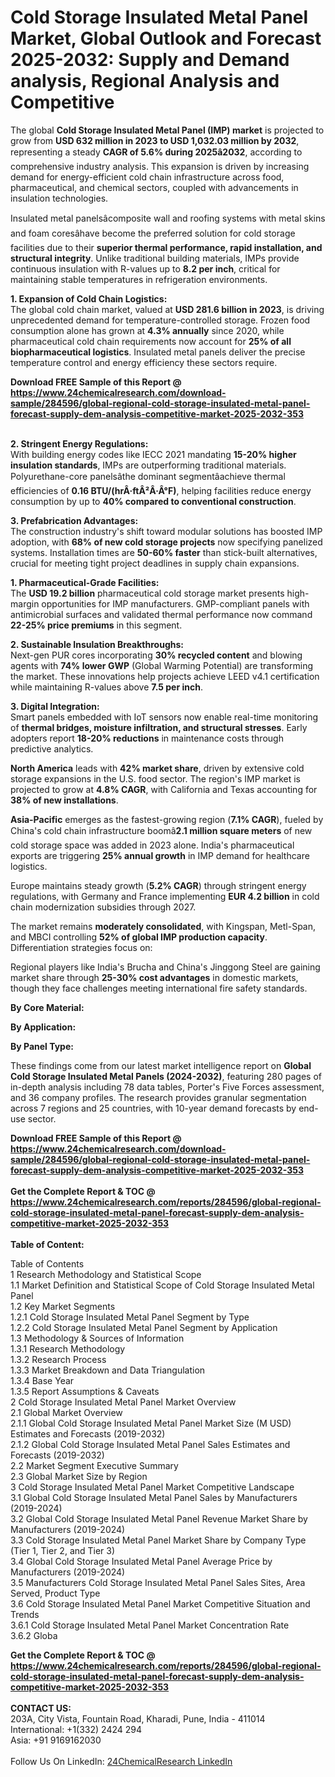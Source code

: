 <h1>Cold Storage Insulated Metal Panel Market, Global Outlook and Forecast 2025-2032: Supply and Demand analysis, Regional Analysis and Competitive</h1><p>The global <strong>Cold Storage Insulated Metal Panel (IMP) market</strong> is projected to grow from <strong>USD 632 million in 2023 to USD 1,032.03 million by 2032</strong>, representing a steady <strong>CAGR of 5.6% during 2025â2032</strong>, according to comprehensive industry analysis. This expansion is driven by increasing demand for energy-efficient cold chain infrastructure across food, pharmaceutical, and chemical sectors, coupled with advancements in insulation technologies.</p><p>Insulated metal panelsâcomposite wall and roofing systems with metal skins and foam coresâhave become the preferred solution for cold storage facilities due to their <strong>superior thermal performance, rapid installation, and structural integrity</strong>. Unlike traditional building materials, IMPs provide continuous insulation with R-values up to <strong>8.2 per inch</strong>, critical for maintaining stable temperatures in refrigeration environments.</p><p><strong>1. Expansion of Cold Chain Logistics:</strong><br>
The global cold chain market, valued at <strong>USD 281.6 billion in 2023</strong>, is driving unprecedented demand for temperature-controlled storage. Frozen food consumption alone has grown at <strong>4.3% annually</strong> since 2020, while pharmaceutical cold chain requirements now account for <strong>25% of all biopharmaceutical logistics</strong>. Insulated metal panels deliver the precise temperature control and energy efficiency these sectors require.</p><div><b>Download FREE Sample of this Report @ 
            <a href="https://www.24chemicalresearch.com/download-sample/284596/global-regional-cold-storage-insulated-metal-panel-forecast-supply-dem-analysis-competitive-market-2025-2032-353">
            https://www.24chemicalresearch.com/download-sample/284596/global-regional-cold-storage-insulated-metal-panel-forecast-supply-dem-analysis-competitive-market-2025-2032-353</a></b></div><br><p><strong>2. Stringent Energy Regulations:</strong><br>
With building energy codes like IECC 2021 mandating <strong>15-20% higher insulation standards</strong>, IMPs are outperforming traditional materials. Polyurethane-core panelsâthe dominant segmentâachieve thermal efficiencies of <strong>0.16 BTU/(hrÂ·ftÂ²Â·Â°F)</strong>, helping facilities reduce energy consumption by up to <strong>40% compared to conventional construction</strong>.</p><p><strong>3. Prefabrication Advantages:</strong><br>
The construction industry's shift toward modular solutions has boosted IMP adoption, with <strong>68% of new cold storage projects</strong> now specifying panelized systems. Installation times are <strong>50-60% faster</strong> than stick-built alternatives, crucial for meeting tight project deadlines in supply chain expansions.</p><p><strong>1. Pharmaceutical-Grade Facilities:</strong><br>
The <strong>USD 19.2 billion</strong> pharmaceutical cold storage market presents high-margin opportunities for IMP manufacturers. GMP-compliant panels with antimicrobial surfaces and validated thermal performance now command <strong>22-25% price premiums</strong> in this segment.</p><p><strong>2. Sustainable Insulation Breakthroughs:</strong><br>
Next-gen PUR cores incorporating <strong>30% recycled content</strong> and blowing agents with <strong>74% lower GWP</strong> (Global Warming Potential) are transforming the market. These innovations help projects achieve LEED v4.1 certification while maintaining R-values above <strong>7.5 per inch</strong>.</p><p><strong>3. Digital Integration:</strong><br>
Smart panels embedded with IoT sensors now enable real-time monitoring of <strong>thermal bridges, moisture infiltration, and structural stresses</strong>. Early adopters report <strong>18-20% reductions</strong> in maintenance costs through predictive analytics.</p><p><strong>North America</strong> leads with <strong>42% market share</strong>, driven by extensive cold storage expansions in the U.S. food sector. The region's IMP market is projected to grow at <strong>4.8% CAGR</strong>, with California and Texas accounting for <strong>38% of new installations</strong>.</p><p><strong>Asia-Pacific</strong> emerges as the fastest-growing region (<strong>7.1% CAGR</strong>), fueled by China's cold chain infrastructure boomâ<strong>2.1 million square meters</strong> of new cold storage space was added in 2023 alone. India's pharmaceutical exports are triggering <strong>25% annual growth</strong> in IMP demand for healthcare logistics.</p><p>Europe maintains steady growth (<strong>5.2% CAGR</strong>) through stringent energy regulations, with Germany and France implementing <strong>EUR 4.2 billion</strong> in cold chain modernization subsidies through 2027.</p><p>The market remains <strong>moderately consolidated</strong>, with Kingspan, Metl-Span, and MBCI controlling <strong>52% of global IMP production capacity</strong>. Differentiation strategies focus on:</p><p>Regional players like India's Brucha and China's Jinggong Steel are gaining market share through <strong>25-30% cost advantages</strong> in domestic markets, though they face challenges meeting international fire safety standards.</p><p><strong>By Core Material:</strong></p><p><strong>By Application:</strong></p><p><strong>By Panel Type:</strong></p><p>These findings come from our latest market intelligence report on <strong>Global Cold Storage Insulated Metal Panels (2024-2032)</strong>, featuring 280 pages of in-depth analysis including 78 data tables, Porter's Five Forces assessment, and 36 company profiles. The research provides granular segmentation across 7 regions and 25 countries, with 10-year demand forecasts by end-use sector.</p><div><b>Download FREE Sample of this Report @ 
            <a href="https://www.24chemicalresearch.com/download-sample/284596/global-regional-cold-storage-insulated-metal-panel-forecast-supply-dem-analysis-competitive-market-2025-2032-353">
            https://www.24chemicalresearch.com/download-sample/284596/global-regional-cold-storage-insulated-metal-panel-forecast-supply-dem-analysis-competitive-market-2025-2032-353</a></b></div><br><div><b>Get the Complete Report & TOC @ 
            <a href="https://www.24chemicalresearch.com/reports/284596/global-regional-cold-storage-insulated-metal-panel-forecast-supply-dem-analysis-competitive-market-2025-2032-353">
            https://www.24chemicalresearch.com/reports/284596/global-regional-cold-storage-insulated-metal-panel-forecast-supply-dem-analysis-competitive-market-2025-2032-353</a></b></div><br>
            <b>Table of Content:</b><p>Table of Contents<br />
1 Research Methodology and Statistical Scope<br />
1.1 Market Definition and Statistical Scope of Cold Storage Insulated Metal Panel<br />
1.2 Key Market Segments<br />
1.2.1 Cold Storage Insulated Metal Panel Segment by Type<br />
1.2.2 Cold Storage Insulated Metal Panel Segment by Application<br />
1.3 Methodology & Sources of Information<br />
1.3.1 Research Methodology<br />
1.3.2 Research Process<br />
1.3.3 Market Breakdown and Data Triangulation<br />
1.3.4 Base Year<br />
1.3.5 Report Assumptions & Caveats<br />
2 Cold Storage Insulated Metal Panel Market Overview<br />
2.1 Global Market Overview<br />
2.1.1 Global Cold Storage Insulated Metal Panel Market Size (M USD) Estimates and Forecasts (2019-2032)<br />
2.1.2 Global Cold Storage Insulated Metal Panel Sales Estimates and Forecasts (2019-2032)<br />
2.2 Market Segment Executive Summary<br />
2.3 Global Market Size by Region<br />
3 Cold Storage Insulated Metal Panel Market Competitive Landscape<br />
3.1 Global Cold Storage Insulated Metal Panel Sales by Manufacturers (2019-2024)<br />
3.2 Global Cold Storage Insulated Metal Panel Revenue Market Share by Manufacturers (2019-2024)<br />
3.3 Cold Storage Insulated Metal Panel Market Share by Company Type (Tier 1, Tier 2, and Tier 3)<br />
3.4 Global Cold Storage Insulated Metal Panel Average Price by Manufacturers (2019-2024)<br />
3.5 Manufacturers Cold Storage Insulated Metal Panel Sales Sites, Area Served, Product Type<br />
3.6 Cold Storage Insulated Metal Panel Market Competitive Situation and Trends<br />
3.6.1 Cold Storage Insulated Metal Panel Market Concentration Rate<br />
3.6.2 Globa</p><div><b>Get the Complete Report & TOC @ 
            <a href="https://www.24chemicalresearch.com/reports/284596/global-regional-cold-storage-insulated-metal-panel-forecast-supply-dem-analysis-competitive-market-2025-2032-353">
            https://www.24chemicalresearch.com/reports/284596/global-regional-cold-storage-insulated-metal-panel-forecast-supply-dem-analysis-competitive-market-2025-2032-353</a></b></div><br><b>CONTACT US:</b><br>
            203A, City Vista, Fountain Road, Kharadi, Pune, India - 411014<br>
            International: +1(332) 2424 294<br>
            Asia: +91 9169162030 <br><br>
            Follow Us On LinkedIn: <a href="https://www.linkedin.com/company/24chemicalresearch/">24ChemicalResearch LinkedIn</a>